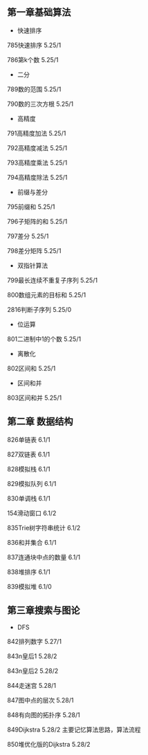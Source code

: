 ## 第一章基础算法
- 快速排序

785快速排序 5.25/1

786第k个数 5.25/1
- 二分

789数的范围 5.25/1

790数的三次方根 5.25/1

- 高精度

791高精度加法 5.25/1

792高精度减法 5.25/1

793高精度乘法 5.25/1

794高精度除法 5.25/1

- 前缀与差分

795前缀和 5.25/1

796子矩阵的和 5.25/1

797差分 5.25/1

798差分矩阵 5.25/1

- 双指针算法

799最长连续不重复子序列 5.25/1

800数组元素的目标和 5.25/1

2816判断子序列 5.25/0

- 位运算

801二进制中1的个数 5.25/1

- 离散化

802区间和 5.25/1

- 区间和并

803区间和并 5.25/1

## 第二章 数据结构

826单链表 6.1/1

827双链表 6.1/1

828模拟栈 6.1/1

829模拟队列 6.1/1

830单调栈 6.1/1

154滑动窗口 6.1/2

835Trie树字符串统计 6.1/2

836和并集合 6.1/1

837连通块中点的数量 6.1/1

838堆排序 6.1/1

839模拟堆 6.1/0

## 第三章搜索与图论

- DFS

842排列数字 5.27/1

843n皇后1 5.28/2

843n皇后2 5.28/2

844走迷宫 5.28/1

847图中点的层次 5.28/1

848有向图的拓扑序 5.28/1

849Dijkstra 5.28/2 
主要记忆算法思路，算法流程

850堆优化版的Dijkstra 5.28/2